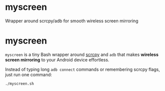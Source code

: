 # myscreen
Wrapper around scrcpy/adb for smooth wireless screen mirroring


# myscreen

`myscreen` is a tiny Bash wrapper around [scrcpy](https://github.com/Genymobile/scrcpy) and `adb` that makes **wireless screen mirroring** to your Android device effortless.  

Instead of typing long `adb connect` commands or remembering scrcpy flags, just run one command:  

```bash
./myscreen.sh
